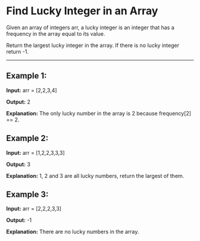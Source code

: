 # Find Lucky Integer in an Array

Given an array of integers arr, a lucky integer is an integer that has a frequency in the array equal to its value.

Return the largest lucky integer in the array. If there is no lucky integer return -1.

---

## Example 1:

**Input:** arr = [2,2,3,4]

**Output:** 2

**Explanation:** The only lucky number in the array is 2 because frequency[2] == 2.


## Example 2:

**Input:** arr = [1,2,2,3,3,3]

**Output:** 3

**Explanation:** 1, 2 and 3 are all lucky numbers, return the largest of them.


## Example 3:

**Input:** arr = [2,2,2,3,3]

**Output:** -1

**Explanation:** There are no lucky numbers in the array.